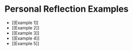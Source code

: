 # Personal Reflection Examples
- [[Example 1]]
- [[Example 2]]
- [[Example 3]]
- [[Example 4]]
- [[Example 5]]